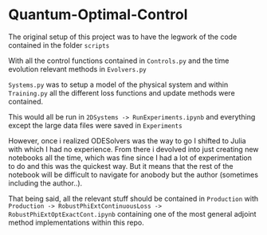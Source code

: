 # Quantum-Optimal-Control

The original setup of this project was to have the legwork of the code contained in the folder `scripts`

With all the control functions contained in `Controls.py` and the time evolution relevant methods in `Evolvers.py`

`Systems.py` was to setup a model of the physical system and within `Training.py` all the different loss functions and update methods were contained.

This would all be run in `2DSystems -> RunExperiments.ipynb` and everything except the large data files were saved in `Experiments`


However, once i realized ODESolvers was the way to go I shifted to Julia with which I had no experience. From there i devolved into just creating new notebooks all the time, which was fine since I had a lot of experimentation to do and this was the quickest way. But it means that the rest of the notebook will be difficult to navigate for anobody but the author (sometimes including the author..).

That being said, all the relevant stuff should be contained in `Production` with `Production -> RobustPhiExtContinuousLoss -> RobustPhiExtOptExactCont.ipynb` containing one of the most general adjoint method implementations within this repo.
